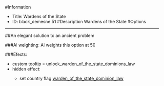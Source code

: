 #Information
 - Title: Wardens of the State
 - ID: black_demesne.51
#Description
Wardens of the State
#Options

___
##An elegant solution to an ancient problem

###AI weighting:
AI weights this option at 50


###Efects:<ul><li>custom tooltip = unlock_warden_of_the_state_dominions_law</li><li>hidden effect:</li><ul><li>set country flag [warden_of_the_state_dominion_law](../flags/warden_of_the_state_dominion_law.md)</li></ul></ul>
